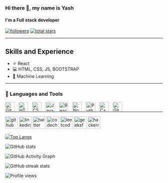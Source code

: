 ### Hi there 👋, my name is Yash
#### I'm a Full stack developer

<p align="left">
      <a href="https://github.com/11yashpratapsingh?tab=followers">
         <img alt="followers" title="Follow me on Github" src="https://custom-icon-badges.demolab.com/github/followers/11yashpratapsingh?color=236ad3&labelColor=1155ba&style=for-the-badge&logo=person-add&label=Follow&logoColor=white"/></a>
      <a href="https://github.com/11yashpratapsingh?tab=repositories&sort=stargazers">
         <img alt="total stars" title="Total stars on GitHub" src="https://custom-icon-badges.demolab.com/github/stars/11yashpratapsingh?color=55960c&style=for-the-badge&labelColor=488207&logo=star"/></a>
   </p>

---

## Skills and Experience
* ⚛ React
* 💻 HTML, CSS, JS, BOOTSTRAP
* 🤖 Machine Learning

---

### 🧰 Languages and Tools

<img align="left" alt="Git" width="30px" style="padding-right:10px;" src="https://cdn.jsdelivr.net/gh/devicons/devicon/icons/git/git-original.svg" />
<img align="left" alt="HTML" width="30px" style="padding-right:10px;" src="https://cdn.jsdelivr.net/gh/devicons/devicon/icons/html5/html5-plain.svg" />
<img align="left" alt="CSS" width="30px" style="padding-right:10px;" src="https://cdn.jsdelivr.net/gh/devicons/devicon/icons/css3/css3-plain.svg" />
<img align="left" alt="JavaScript" width="30px" style="padding-right:10px;" src="https://cdn.jsdelivr.net/gh/devicons/devicon/icons/javascript/javascript-plain.svg" />
<img align="left" alt="React" width="30px" style="padding-right:10px;" src="https://cdn.jsdelivr.net/gh/devicons/devicon/icons/react/react-original.svg" />
<img align="left" alt="NodeJS" width="30px" style="padding-right:10px;" src="https://cdn.jsdelivr.net/gh/devicons/devicon/icons/nodejs/nodejs-original.svg" />
<img align="left" alt="Python" width="30px" style="padding-right:10px;" src="https://cdn.jsdelivr.net/gh/devicons/devicon/icons/python/python-plain.svg" />
<img align="left" alt="C++" width="30px" style="padding-right:10px;" src="https://cdn.jsdelivr.net/gh/devicons/devicon/icons/cplusplus/cplusplus-line.svg" />
<img align="left" alt="GitHub" width="30px" style="padding-right:10px;" src="https://cdn.jsdelivr.net/gh/devicons/devicon/icons/github/github-original.svg" />
<br />

---

[<img src='https://cdn.jsdelivr.net/npm/simple-icons@3.0.1/icons/github.svg' alt='github' height='40'>](https://github.com/11yashpratapsingh)  [<img src='https://cdn.jsdelivr.net/npm/simple-icons@3.0.1/icons/linkedin.svg' alt='linkedin' height='40'>](https://www.linkedin.com/in/https://www.linkedin.com/in/yash-pratap-singh-634936182//)  [<img src='https://cdn.jsdelivr.net/npm/simple-icons@3.0.1/icons/twitter.svg' alt='twitter' height='40'>](https://twitter.com/@yashu_shubhu)  [<img src='https://cdn.jsdelivr.net/npm/simple-icons@3.0.1/icons/codechef.svg' alt='codechef' height='40'>](https://www.codechef.com/users/yashpratap11)  [<img src='https://cdn.jsdelivr.net/npm/simple-icons@3.0.1/icons/leetcode.svg' alt='leetcode' height='40'>](https://leetcode.com/yashpratapsingh11/)  [<img src='https://cdn.jsdelivr.net/npm/simple-icons@3.0.1/icons/geeksforgeeks.svg' alt='geeksforgeeks' height='40'>](https://auth.geeksforgeeks.org/user/yashpratap11/practice)  [<img src='https://cdn.jsdelivr.net/npm/simple-icons@3.0.1/icons/hackerrank.svg' alt='hackerrank' height='40'>](https://www.hackerrank.com/yashpratap11)  

[![Top Langs](https://github-readme-stats.vercel.app/api/top-langs/?username=11yashpratapsingh)](https://github.com/anuraghazra/github-readme-stats)

![GitHub stats](https://github-readme-stats.vercel.app/api?username=11yashpratapsingh&show_icons=true)  

![GitHub Activity Graph](https://activity-graph.herokuapp.com/graph?username=11yashpratapsingh)  

![GitHub streak stats](https://github-readme-streak-stats.herokuapp.com/?user=11yashpratapsingh)  

![Profile views](https://gpvc.arturio.dev/11yashpratapsingh)  
